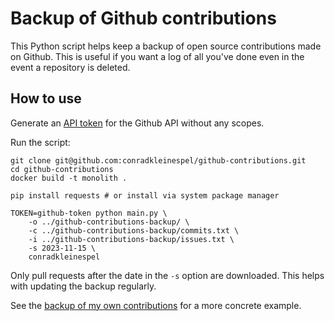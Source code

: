 # Backup of Github contributions

This Python script helps keep a backup of open source contributions made on Github. This is useful if you want a log of all you've done even in the event a repository is deleted.

## How to use

Generate an [API token](https://github.com/settings/tokens) for the Github API without any scopes.

Run the script:

```shell
git clone git@github.com:conradkleinespel/github-contributions.git
cd github-contributions
docker build -t monolith .

pip install requests # or install via system package manager

TOKEN=github-token python main.py \
    -o ../github-contributions-backup/ \
    -c ../github-contributions-backup/commits.txt \
    -i ../github-contributions-backup/issues.txt \
    -s 2023-11-15 \
    conradkleinespel
```

Only pull requests after the date in the `-s` option are downloaded. This helps with updating the backup regularly.

See the [backup of my own contributions](https://github.com/conradkleinespel/github-contributions-backup) for a more concrete example.
